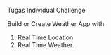Tugas Individual Challenge 

Build or Create Weather App with

1. Real Time Location
2. Real Time Weather.
